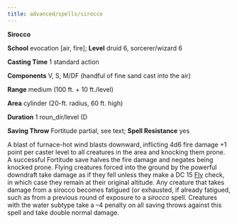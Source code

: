 ```yaml
---
title: advanced/spells/sirocco
---
```

 **Sirocco**

**School** evocation [air, fire]; **Level** druid 6, sorcerer/wizard 6

**Casting Time** 1 standard action

**Components** V, S, M/DF (handful of fine sand cast into the air)

**Range** medium (100 ft. + 10 ft./level)

**Area** cylinder (20-ft. radius, 60 ft. high)

**Duration** 1 roun_dir/level (D

**Saving Throw** Fortitude partial, see text; **Spell Resistance** yes

A blast of furnace-hot wind blasts downward, inflicting 4d6 fire damage +1 point per caster level to all creatures in the area and knocking them prone. A successful Fortitude save halves the fire damage and negates being knocked prone. Flying creatures forced into the ground by the powerful downdraft take damage as if they fell unless they make a DC 15 [Fly](../../skill_dir/fly#_fly) check, in which case they remain at their original altitude. Any creature that takes damage from a sirocco becomes fatigued (or exhausted, if already fatigued, such as from a previous round of exposure to a _sirocco_ spell. Creatures with the water subtype take a –4 penalty on all saving throws against this spell and take double normal damage.

